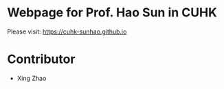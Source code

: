 # Webpage for Prof. Hao Sun in CUHK 
Please visit: https://cuhk-sunhao.github.io

# Contributor
- Xing Zhao
